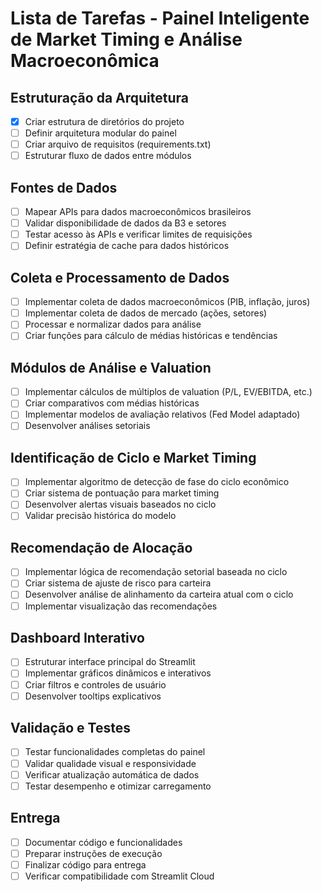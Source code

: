 # Lista de Tarefas - Painel Inteligente de Market Timing e Análise Macroeconômica

## Estruturação da Arquitetura
- [x] Criar estrutura de diretórios do projeto
- [ ] Definir arquitetura modular do painel
- [ ] Criar arquivo de requisitos (requirements.txt)
- [ ] Estruturar fluxo de dados entre módulos

## Fontes de Dados
- [ ] Mapear APIs para dados macroeconômicos brasileiros
- [ ] Validar disponibilidade de dados da B3 e setores
- [ ] Testar acesso às APIs e verificar limites de requisições
- [ ] Definir estratégia de cache para dados históricos

## Coleta e Processamento de Dados
- [ ] Implementar coleta de dados macroeconômicos (PIB, inflação, juros)
- [ ] Implementar coleta de dados de mercado (ações, setores)
- [ ] Processar e normalizar dados para análise
- [ ] Criar funções para cálculo de médias históricas e tendências

## Módulos de Análise e Valuation
- [ ] Implementar cálculos de múltiplos de valuation (P/L, EV/EBITDA, etc.)
- [ ] Criar comparativos com médias históricas
- [ ] Implementar modelos de avaliação relativos (Fed Model adaptado)
- [ ] Desenvolver análises setoriais

## Identificação de Ciclo e Market Timing
- [ ] Implementar algoritmo de detecção de fase do ciclo econômico
- [ ] Criar sistema de pontuação para market timing
- [ ] Desenvolver alertas visuais baseados no ciclo
- [ ] Validar precisão histórica do modelo

## Recomendação de Alocação
- [ ] Implementar lógica de recomendação setorial baseada no ciclo
- [ ] Criar sistema de ajuste de risco para carteira
- [ ] Desenvolver análise de alinhamento da carteira atual com o ciclo
- [ ] Implementar visualização das recomendações

## Dashboard Interativo
- [ ] Estruturar interface principal do Streamlit
- [ ] Implementar gráficos dinâmicos e interativos
- [ ] Criar filtros e controles de usuário
- [ ] Desenvolver tooltips explicativos

## Validação e Testes
- [ ] Testar funcionalidades completas do painel
- [ ] Validar qualidade visual e responsividade
- [ ] Verificar atualização automática de dados
- [ ] Testar desempenho e otimizar carregamento

## Entrega
- [ ] Documentar código e funcionalidades
- [ ] Preparar instruções de execução
- [ ] Finalizar código para entrega
- [ ] Verificar compatibilidade com Streamlit Cloud
